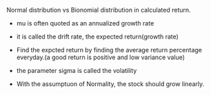 Normal distribution vs Bionomial distribution in calculated return.
- mu is often quoted as an annualized growth rate
- it is called the drift rate, the expected return(growth rate)
- Find the expcted return by finding the average return percentage everyday.(a good return is positive and low variance value)

- the parameter sigma is called  the volatility

- With  the assumptuon of Normality, the stock should grow linearly.

